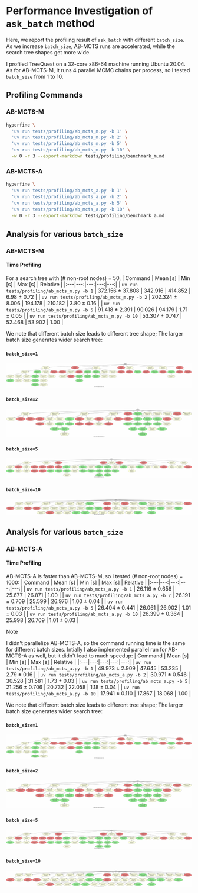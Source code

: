 # Performance Investigation of `ask_batch` method
Here, we report the profiling result of `ask_batch` with different `batch_size`. As we increase `batch_size`, AB-MCTS runs are accelerated, while the search tree shapes get more wide.

I profiled TreeQuest on a 32-core x86-64 machine running Ubuntu 20.04. As for AB-MCTS-M, it runs 4 parallel MCMC chains per process, so I tested `batch_size` from 1 to 10.

## Profiling Commands

### AB-MCTS-M
```bash
hyperfine \
  'uv run tests/profiling/ab_mcts_m.py -b 1' \
  'uv run tests/profiling/ab_mcts_m.py -b 2' \
  'uv run tests/profiling/ab_mcts_m.py -b 5' \
  'uv run tests/profiling/ab_mcts_m.py -b 10' \
  -w 0 -r 3 --export-markdown tests/profiling/benchmark_m.md
```

### AB-MCTS-A
```bash
hyperfine \
  'uv run tests/profiling/ab_mcts_a.py -b 1' \
  'uv run tests/profiling/ab_mcts_a.py -b 2' \
  'uv run tests/profiling/ab_mcts_a.py -b 5' \
  'uv run tests/profiling/ab_mcts_a.py -b 10' \
  -w 0 -r 3 --export-markdown tests/profiling/benchmark_a.md
```

## Analysis for various `batch_size`
### AB-MCTS-M
#### Time Profiling
For a search tree with (# non-root nodes) = 50,
| Command | Mean [s] | Min [s] | Max [s] | Relative |
|:---|---:|---:|---:|---:|
| `uv run tests/profiling/ab_mcts_m.py -b 1` | 372.156 ± 37.808 | 342.916 | 414.852 | 6.98 ± 0.72 |
| `uv run tests/profiling/ab_mcts_m.py -b 2` | 202.324 ± 8.006 | 194.178 | 210.182 | 3.80 ± 0.16 |
| `uv run tests/profiling/ab_mcts_m.py -b 5` | 91.418 ± 2.391 | 90.026 | 94.179 | 1.71 ± 0.05 |
| `uv run tests/profiling/ab_mcts_m.py -b 10` | 53.307 ± 0.747 | 52.468 | 53.902 | 1.00 |

We note that different batch size leads to different tree shape; The larger batch size generates wider search tree:

#### `batch_size=1`
![batch_size=1](../images/batch/abmcts_m_batch_size_1.jpg)

#### `batch_size=2`
![batch_size=2](../images/batch/abmcts_m_batch_size_2.jpg)

#### `batch_size=5`
![batch_size=5](../images/batch/abmcts_m_batch_size_5.jpg)

#### `batch_size=10`
![batch_size=10](../images/batch/abmcts_m_batch_size_10.jpg)

## Analysis for various `batch_size`
### AB-MCTS-A
#### Time Profiling
AB-MCTS-A is faster than AB-MCTS-M, so I tested (# non-root nodes) = 1000:
| Command | Mean [s] | Min [s] | Max [s] | Relative |
|:---|---:|---:|---:|---:|
| `uv run tests/profiling/ab_mcts_a.py -b 1` | 26.116 ± 0.656 | 25.677 | 26.871 | 1.00 |
| `uv run tests/profiling/ab_mcts_a.py -b 2` | 26.191 ± 0.709 | 25.599 | 26.976 | 1.00 ± 0.04 |
| `uv run tests/profiling/ab_mcts_a.py -b 5` | 26.404 ± 0.441 | 26.061 | 26.902 | 1.01 ± 0.03 |
| `uv run tests/profiling/ab_mcts_a.py -b 10` | 26.399 ± 0.364 | 25.998 | 26.709 | 1.01 ± 0.03 |


> [!NOTE] 
> I didn't parallelize AB-MCTS-A, so the command running time is the same for different batch sizes. 
> Intially I also implemented parallel run for AB-MCTS-A as well, but it didn't lead to much speedup:
> | Command | Mean [s] | Min [s] | Max [s] | Relative |
> |:---|---:|---:|---:|---:|
> | `uv run tests/profiling/ab_mcts_a.py -b 1` | 49.973 ± 2.909 | 47.645 | 53.235 | 2.79 ± 0.16 |
> | `uv run tests/profiling/ab_mcts_a.py -b 2` | 30.971 ± 0.546 | 30.528 | 31.581 | 1.73 ± 0.03 |
> | `uv run tests/profiling/ab_mcts_a.py -b 5` | 21.256 ± 0.706 | 20.732 | 22.058 | 1.18 ± 0.04 |
> | `uv run tests/profiling/ab_mcts_a.py -b 10` | 17.941 ± 0.110 | 17.867 | 18.068 | 1.00 |


We note that different batch size leads to different tree shape; The larger batch size generates wider search tree:

#### `batch_size=1`
![batch_size=1](../images/batch/abmcts_m_batch_size_1.jpg)

#### `batch_size=2`
![batch_size=2](../images/batch/abmcts_m_batch_size_2.jpg)

#### `batch_size=5`
![batch_size=5](../images/batch/abmcts_m_batch_size_5.jpg)

#### `batch_size=10`
![batch_size=10](../images/batch/abmcts_m_batch_size_10.jpg)